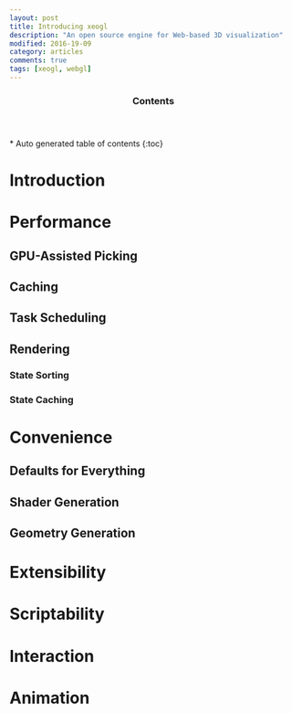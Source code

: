 ```yaml
---
layout: post
title: Introducing xeogl
description: "An open source engine for Web-based 3D visualization"
modified: 2016-19-09
category: articles
comments: true
tags: [xeogl, webgl]
---
```


<section id="table-of-contents" class="toc">
  <header>
    <h3>Contents</h3>
  </header>
<div id="drawer" markdown="1">
*  Auto generated table of contents
{:toc}
</div>
</section><!-- /#table-of-contents -->

# Introduction

# Performance

## GPU-Assisted Picking

## Caching

## Task Scheduling

## Rendering

### State Sorting

### State Caching

# Convenience

## Defaults for Everything

## Shader Generation

## Geometry Generation

# Extensibility

# Scriptability

# Interaction

# Animation
